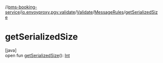 //[pms-booking-service](../../../../index.md)/[io.envoyproxy.pgv.validate](../../index.md)/[Validate](../index.md)/[MessageRules](index.md)/[getSerializedSize](get-serialized-size.md)

# getSerializedSize

[java]\
open fun [getSerializedSize](get-serialized-size.md)(): [Int](https://kotlinlang.org/api/core/kotlin-stdlib/kotlin/-int/index.html)